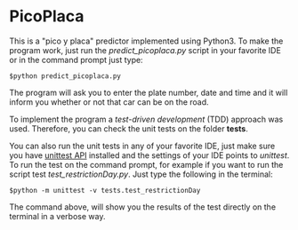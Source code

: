 # PicoPlaca
This is a "pico y placa" predictor implemented using Python3. To make the program work, just run the *predict_picoplaca.py* script in your favorite IDE or in the command prompt just type:

```shell
$python predict_picoplaca.py
```

The program will ask you to enter the plate number, date and time and it will inform you whether or not that car can be on the road.

To implement the program a *test-driven development* (TDD) approach was used. Therefore, you can check the unit tests on the folder **tests**.

You can also run the unit tests in any of your favorite IDE, just make sure you have [unittest API](https://docs.python.org/3/library/unittest.html) installed and the settings of your IDE points to *unittest*. 
To run the test on the command prompt, for example if you want to run the script test *test_restrictionDay.py*. Just type the following in the terminal:

```shell
$python -m unittest -v tests.test_restrictionDay
```

The command above, will show you the results of the test directly on the terminal in a verbose way.
